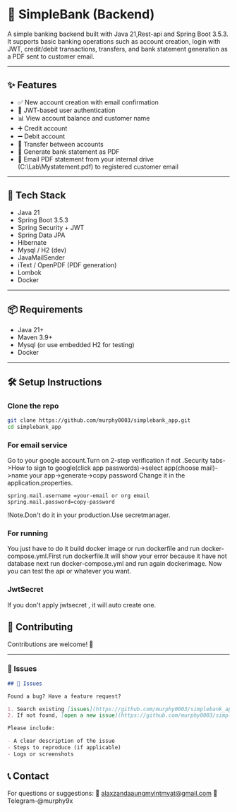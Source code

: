 # 🏦 SimpleBank (Backend)

A simple banking backend built with Java 21,Rest-api and Spring Boot 3.5.3. It supports basic banking operations such as account creation, login with JWT, credit/debit transactions, transfers, and bank statement generation as a PDF sent to customer email.

---

## ✨ Features

- ✅ New account creation with email confirmation
- 🔐 JWT-based user authentication
- 📊 View account balance and customer name
- ➕ Credit account
- ➖ Debit account
- 🔄 Transfer between accounts
- 🧾 Generate bank statement as PDF
- 📧 Email PDF statement from your internal drive (C:\\Lab\\Mystatement.pdf) to registered customer email

---

## 🚀 Tech Stack

- Java 21
- Spring Boot 3.5.3
- Spring Security + JWT
- Spring Data JPA
- Hibernate
- Mysql / H2 (dev)
- JavaMailSender
- iText / OpenPDF (PDF generation)
- Lombok
- Docker

---

## 📦 Requirements

- Java 21+
- Maven 3.9+
- Mysql (or use embedded H2 for testing)
- Docker

---

## 🛠️ Setup Instructions

### Clone the repo

```bash
git clone https://github.com/murphy0003/simplebank_app.git
cd simplebank_app
```
### For email service
Go to your google account.Turn on 2-step verification if not .Security tabs->How to sign to google(click app passwords)->select app(choose mail)->name your app->generate->copy password
Change it in the application.properties.

```
spring.mail.username =your-email or org email
spring.mail.password=copy-password
```
!Note.Don't do it in your production.Use secretmanager.

### For running 
You just have to do it build docker image or run dockerfile and run docker-compose.yml.First run dockerfile.It will show your error because it have not database next run docker-compose.yml and run again dockerimage.
Now you can test the api or whatever you want.

### JwtSecret
If you don't apply jwtsecret , it will auto create one.

## 🤝 Contributing

Contributions are welcome! 🎉

---

### 🐛 Issues

```markdown
## 🐛 Issues

Found a bug? Have a feature request?

1. Search existing [issues](https://github.com/murphy0003/simplebank_app/issues) to avoid duplicates
2. If not found, [open a new issue](https://github.com/murphy0003/simplebank_app/issues/new)

Please include:

- A clear description of the issue
- Steps to reproduce (if applicable)
- Logs or screenshots
```

## 📞 Contact
For questions or suggestions:
📧 alaxzandaaungmyintmyat@gmail.com
💬 Telegram-@murphy9x





